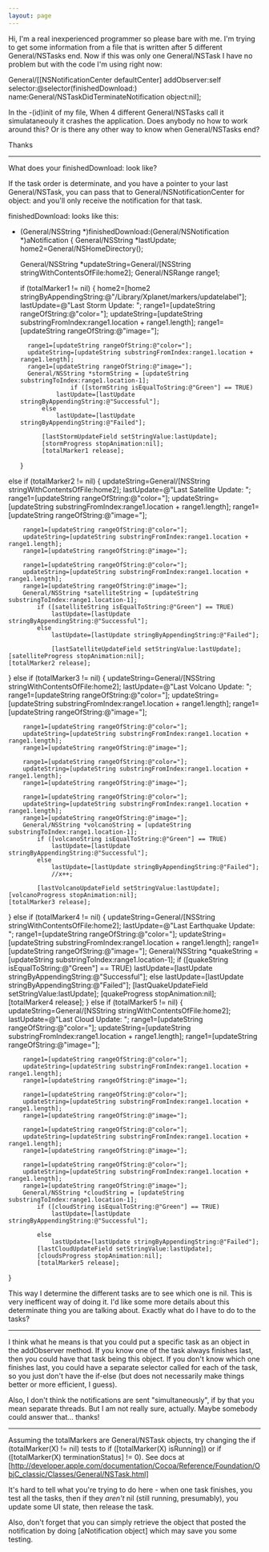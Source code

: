 ```yaml
---
layout: page
---
```


Hi,
I'm a real inexperienced programmer so please bare with me.  I'm trying to get some information from a file that is written after 5 different General/NSTasks end.  Now if this was only one General/NSTask I have no problem but with the code I'm using right now:

General/[[NSNotificationCenter defaultCenter] addObserver:self 
            selector:@selector(finishedDownload:) 
            name:General/NSTaskDidTerminateNotification 
            object:nil];
			
In the -(id)init of my file, When 4 different General/NSTasks call it simulataneouly it crashes the application. Does anybody no how to work around this?  Or is there any other way to know when General/NSTasks end?

Thanks

----

What does your     finishedDownload: look like?

If the task order is determinate, and you have a pointer to your last General/NSTask, you can pass that to General/NSNotificationCenter for     object: and you'll only receive the notification for that task.

finishedDownload: looks like this:
    
- (General/NSString *)finishedDownload:(General/NSNotification *)aNotification {
	General/NSString *lastUpdate;
	home2=General/NSHomeDirectory();
	
	General/NSString *updateString=General/[NSString stringWithContentsOfFile:home2];
		General/NSRange range1;

	if (totalMarker1 != nil) {
home2=[home2 stringByAppendingString:@"/Library/Xplanet/markers/updatelabel"];
			lastUpdate=@"Last Storm Update: ";
			range1=[updateString rangeOfString:@"color="];
			updateString=[updateString substringFromIndex:range1.location + range1.length];
			range1=[updateString rangeOfString:@"image="];
			
			
		range1=[updateString rangeOfString:@"color="];
        updateString=[updateString substringFromIndex:range1.location + range1.length];
		range1=[updateString rangeOfString:@"image="];
		General/NSString *stormString = [updateString substringToIndex:range1.location-1];
					if ([stormString isEqualToString:@"Green"] == TRUE)
				lastUpdate=[lastUpdate stringByAppendingString:@"Successful"];
			else
				lastUpdate=[lastUpdate stringByAppendingString:@"Failed"];
			
			[lastStormUpdateField setStringValue:lastUpdate];
			[stormProgress stopAnimation:nil];
			[totalMarker1 release];
	}

else if (totalMarker2 != nil) {
	updateString=General/[NSString stringWithContentsOfFile:home2];
	lastUpdate=@"Last Satellite Update: ";
		range1=[updateString rangeOfString:@"color="];
        updateString=[updateString substringFromIndex:range1.location + range1.length];
		range1=[updateString rangeOfString:@"image="];
		
		range1=[updateString rangeOfString:@"color="];
        updateString=[updateString substringFromIndex:range1.location + range1.length];
		range1=[updateString rangeOfString:@"image="];
		
		range1=[updateString rangeOfString:@"color="];
        updateString=[updateString substringFromIndex:range1.location + range1.length];
		range1=[updateString rangeOfString:@"image="];
		General/NSString *satelliteString = [updateString substringToIndex:range1.location-1];
			if ([satelliteString isEqualToString:@"Green"] == TRUE)
				lastUpdate=[lastUpdate stringByAppendingString:@"Successful"];
			else
				lastUpdate=[lastUpdate stringByAppendingString:@"Failed"];
				
				[lastSatelliteUpdateField setStringValue:lastUpdate];
	[satelliteProgress stopAnimation:nil];
	[totalMarker2 release];
			
}
else if (totalMarker3 != nil) {
	updateString=General/[NSString stringWithContentsOfFile:home2];
		lastUpdate=@"Last Volcano Update: ";
		range1=[updateString rangeOfString:@"color="];
        updateString=[updateString substringFromIndex:range1.location + range1.length];
		range1=[updateString rangeOfString:@"image="];
		
		
		range1=[updateString rangeOfString:@"color="];
        updateString=[updateString substringFromIndex:range1.location + range1.length];
		range1=[updateString rangeOfString:@"image="];
		
		range1=[updateString rangeOfString:@"color="];
        updateString=[updateString substringFromIndex:range1.location + range1.length];
		range1=[updateString rangeOfString:@"image="];
		
		range1=[updateString rangeOfString:@"color="];
        updateString=[updateString substringFromIndex:range1.location + range1.length];
		range1=[updateString rangeOfString:@"image="];
		General/NSString *volcanoString = [updateString substringToIndex:range1.location-1];
			if ([volcanoString isEqualToString:@"Green"] == TRUE)
				lastUpdate=[lastUpdate stringByAppendingString:@"Successful"];
			else
				lastUpdate=[lastUpdate stringByAppendingString:@"Failed"];
				//x++;
			
			[lastVolcanoUpdateField setStringValue:lastUpdate];
	[volcanoProgress stopAnimation:nil];
    [totalMarker3 release];
}
else if (totalMarker4 != nil) {
	updateString=General/[NSString stringWithContentsOfFile:home2];
lastUpdate=@"Last Earthquake Update: ";
		range1=[updateString rangeOfString:@"color="];
        updateString=[updateString substringFromIndex:range1.location + range1.length];
		range1=[updateString rangeOfString:@"image="];
		General/NSString *quakeString = [updateString substringToIndex:range1.location-1];
			if ([quakeString isEqualToString:@"Green"] == TRUE)
				lastUpdate=[lastUpdate stringByAppendingString:@"Successful"];
			else
				lastUpdate=[lastUpdate stringByAppendingString:@"Failed"];
			[lastQuakeUpdateField setStringValue:lastUpdate];
			[quakeProgress stopAnimation:nil];
			[totalMarker4 release];
}
else if (totalMarker5 != nil) {
	updateString=General/[NSString stringWithContentsOfFile:home2];
		lastUpdate=@"Last Cloud Update: ";
		range1=[updateString rangeOfString:@"color="];
        updateString=[updateString substringFromIndex:range1.location + range1.length];
		range1=[updateString rangeOfString:@"image="];
		
		range1=[updateString rangeOfString:@"color="];
        updateString=[updateString substringFromIndex:range1.location + range1.length];
		range1=[updateString rangeOfString:@"image="];
		
		range1=[updateString rangeOfString:@"color="];
        updateString=[updateString substringFromIndex:range1.location + range1.length];
		range1=[updateString rangeOfString:@"image="];
		
		range1=[updateString rangeOfString:@"color="];
        updateString=[updateString substringFromIndex:range1.location + range1.length];
		range1=[updateString rangeOfString:@"image="];
		
		range1=[updateString rangeOfString:@"color="];
        updateString=[updateString substringFromIndex:range1.location + range1.length];
		range1=[updateString rangeOfString:@"image="];
		General/NSString *cloudString = [updateString substringToIndex:range1.location-1];
			if ([cloudString isEqualToString:@"Green"] == TRUE)
				lastUpdate=[lastUpdate stringByAppendingString:@"Successful"];
			
			else
				lastUpdate=[lastUpdate stringByAppendingString:@"Failed"];
			[lastCloudUpdateField setStringValue:lastUpdate];
			[cloudsProgress stopAnimation:nil];
			[totalMarker5 release];
			
}

This way I determine the different tasks are to see which one is nil.  This is very inefficent way of doing it.  I'd like some more details about this determinate thing you are talking about.  Exactly what do I have to do to the tasks?

----

I think what he means is that you could put a specific task as an object in the addObserver method. If you know one of the task always finishes last, then you could have that task being this object. If you don't know which one finishes last, you could have a separate selector called for each of the task, so you just don't have the if-else (but does not necessarily make things better or more efficient, I guess).

Also, I don't think the notifications are sent "simultaneously", if by that you mean separate threads. But I am not really sure, actually. Maybe somebody could answer that... thanks!

----

Assuming the     totalMarkers are General/NSTask objects, try changing the     if (totalMarker(X) != nil) tests to     if ([totalMarker(X) isRunning]) or     if ([totalMarker(X) terminationStatus] != 0). See docs at [http://developer.apple.com/documentation/Cocoa/Reference/Foundation/ObjC_classic/Classes/General/NSTask.html]

It's hard to tell what you're trying to do here - when one task finishes, you test all the tasks, then if they *aren't* nil (still running, presumably),  you update some UI state, then release the task.

Also, don't forget that you can simply retrieve the object that posted the notification by doing     [aNotification object] which may save you some testing.
